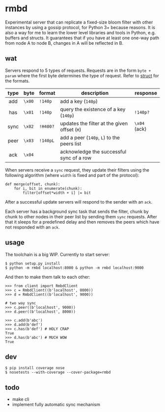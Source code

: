 # rmbd

Experimental server that can replicate a fixed-size bloom filter with
other instances by using a gossip protocol, for Python 3+ because reasons.
It is also a way for me to learn the lower level libraries and tools
in Python, e.g. buffers and structs. It guarantees that if you have at
least one one-way path from node A to node B, changes in A will be
reflected in B.

## wat

Servers respond to 5 types of requests. Requests are in the form
`byte + param` where the first byte determines the type of request.
Refer to [struct](https://docs.python.org/3/library/struct.html)
for the formats.

| type | byte   | format   | description                                    | response     |
|:----:|--------|----------|------------------------------------------------|--------------|
| add  | `\x00` | `!140p`  | add a key (`140p`)                             |              |
| has  | `\x01` | `!140p`  | query the existence of a key (`140p`)          | `!140p?`     |
| sync | `\x02` | `!H400?` | updates the filter at the given offset (`H`)   | `\x04` (ack) |
| peer | `\x03` | `!140pL` | add a peer (`140p`, `L`) to the peers list     |              |
| ack  | `\x04` |          | acknowledge the successful sync of a row       |              |

When servers receive a `sync` request, they update their filters
using the following algorithm (where `width` is fixed and part of
the protocol):

    def merge(offset, chunk):
        for i, bit in enumerate(chunk):
            filter[offset*width + i] |= bit

After a successful update servers will respond to the sender with
an `ack`.

Each server has a background sync task that sends the filter, chunk
by chunk to other nodes in their peer list by sending them `sync`
requests. After that it sleeps for a predefined delay and then
removes the peers which have not responded with an `ack`.

## usage

The toolchain is a big WIP. Currently to start server:

    $ python setup.py install
    $ python -m rmbd localhost:8000 & python -m rmbd localhost:9000

And then to make them talk to each other:

    >>> from client import RmbdClient
    >>> c = RmbdClient((b'localhost', 8000))
    >>> d = RmbdClient((b'localhost', 9000))

    # two way sync
    >>> c.peer((b'localhost', 9000))
    >>> d.peer((b'localhost', 8000))

    >>> c.add(b'abc')
    >>> d.add(b'def')
    >>> c.has(b'def') # HOLY CRAP
    True
    >>> d.has(b'abc') # MUCH WOW
    True

## dev

    $ pip install coverage nose
    $ nosetests --with-coverage --cover-package=rmbd

## todo

 - make cli
 - implement fully automatic sync mechanism
